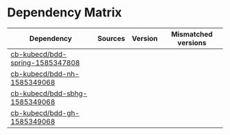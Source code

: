 # Dependency Matrix

Dependency | Sources | Version | Mismatched versions
---------- | ------- | ------- | -------------------
[cb-kubecd/bdd-spring-1585347808](https://github.com/cb-kubecd/bdd-spring-1585347808.git) |  | []() | 
[cb-kubecd/bdd-nh-1585349068](https://github.com/cb-kubecd/bdd-nh-1585349068.git) |  | []() | 
[cb-kubecd/bdd-sbhg-1585349068](https://github.com/cb-kubecd/bdd-sbhg-1585349068.git) |  | []() | 
[cb-kubecd/bdd-gh-1585349068](https://github.com/cb-kubecd/bdd-gh-1585349068.git) |  | []() | 
